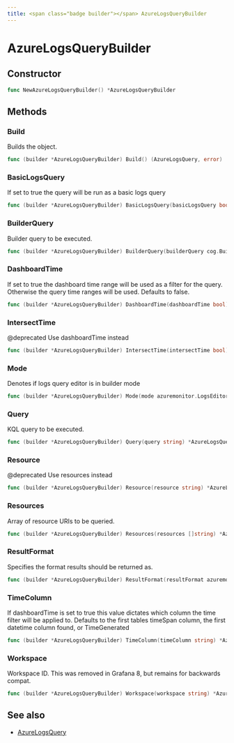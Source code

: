 ```yaml
---
title: <span class="badge builder"></span> AzureLogsQueryBuilder
---
```

# <span class="badge builder"></span> AzureLogsQueryBuilder

## Constructor

```go
func NewAzureLogsQueryBuilder() *AzureLogsQueryBuilder
```
## Methods

### <span class="badge object-method"></span> Build

Builds the object.

```go
func (builder *AzureLogsQueryBuilder) Build() (AzureLogsQuery, error)
```

### <span class="badge object-method"></span> BasicLogsQuery

If set to true the query will be run as a basic logs query

```go
func (builder *AzureLogsQueryBuilder) BasicLogsQuery(basicLogsQuery bool) *AzureLogsQueryBuilder
```

### <span class="badge object-method"></span> BuilderQuery

Builder query to be executed.

```go
func (builder *AzureLogsQueryBuilder) BuilderQuery(builderQuery cog.Builder[azuremonitor.BuilderQueryExpression]) *AzureLogsQueryBuilder
```

### <span class="badge object-method"></span> DashboardTime

If set to true the dashboard time range will be used as a filter for the query. Otherwise the query time ranges will be used. Defaults to false.

```go
func (builder *AzureLogsQueryBuilder) DashboardTime(dashboardTime bool) *AzureLogsQueryBuilder
```

### <span class="badge object-method"></span> IntersectTime

@deprecated Use dashboardTime instead

```go
func (builder *AzureLogsQueryBuilder) IntersectTime(intersectTime bool) *AzureLogsQueryBuilder
```

### <span class="badge object-method"></span> Mode

Denotes if logs query editor is in builder mode

```go
func (builder *AzureLogsQueryBuilder) Mode(mode azuremonitor.LogsEditorMode) *AzureLogsQueryBuilder
```

### <span class="badge object-method"></span> Query

KQL query to be executed.

```go
func (builder *AzureLogsQueryBuilder) Query(query string) *AzureLogsQueryBuilder
```

### <span class="badge object-method"></span> Resource

@deprecated Use resources instead

```go
func (builder *AzureLogsQueryBuilder) Resource(resource string) *AzureLogsQueryBuilder
```

### <span class="badge object-method"></span> Resources

Array of resource URIs to be queried.

```go
func (builder *AzureLogsQueryBuilder) Resources(resources []string) *AzureLogsQueryBuilder
```

### <span class="badge object-method"></span> ResultFormat

Specifies the format results should be returned as.

```go
func (builder *AzureLogsQueryBuilder) ResultFormat(resultFormat azuremonitor.ResultFormat) *AzureLogsQueryBuilder
```

### <span class="badge object-method"></span> TimeColumn

If dashboardTime is set to true this value dictates which column the time filter will be applied to. Defaults to the first tables timeSpan column, the first datetime column found, or TimeGenerated

```go
func (builder *AzureLogsQueryBuilder) TimeColumn(timeColumn string) *AzureLogsQueryBuilder
```

### <span class="badge object-method"></span> Workspace

Workspace ID. This was removed in Grafana 8, but remains for backwards compat.

```go
func (builder *AzureLogsQueryBuilder) Workspace(workspace string) *AzureLogsQueryBuilder
```

## See also

 * <span class="badge object-type-struct"></span> [AzureLogsQuery](./object-AzureLogsQuery.md)
